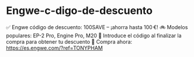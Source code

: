 # Engwe-c-digo-de-descuento
✅ Engwe código de descuento: 100SAVE – ¡ahorra hasta 100 €! 🚲 Modelos populares: EP-2 Pro, Engine Pro, M20 💬 Introduce el código al finalizar la compra para obtener tu descuento 🛒 Compra ahora: https://es.engwe.com/?ref=TONYPHAM
